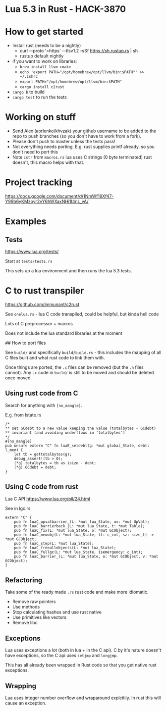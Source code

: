 # Lua 5.3 in Rust - HACK-3870

# How to get started

  * Install rust (needs to be a nightly)
    * curl --proto '=https' --tlsv1.2 -sSf https://sh.rustup.rs | sh
    * rustup default nightly
  * if you want to work on libraries:
    * `brew install llvm cmake`
    * `echo 'export PATH="/opt/homebrew/opt/llvm/bin:$PATH"' >> ~/.zshrc`
    * `export PATH="/opt/homebrew/opt/llvm/bin:$PATH"`
    * `cargo install c2rust`
  * `cargo b` to build
  * `cargo test` to run the tests

# Working on stuff

 * Send Alex (aorlenko/khvzak) your github username to be added to the repo to push branches (so you don't have to work from a fork).
 * Please don't push to master unless the tests pass!
 * Not everything needs porting. E.g. rust supplies printf already, so you don't need to port this
 * Note `cstr` from `macros.rs` lua uses C strings (0 byte terminated) rust doesn't, this macro helps with that.

# Project tracking

  https://docs.google.com/document/d/1NmWf19Xf47-Y99b6yKMzoyr2vY6hWXaxNHi1I4nL_vA/


# Examples

## Tests

https://www.lua.org/tests/

Start at `tests/tests.rs`

This sets up a lua environment and then runs the lua 5.3 tests.

# C to rust transpiler

https://github.com/immunant/c2rust

See `onelua.rs` - lua C code transpiled, could be helpful, but kinda hell code

Lots of C preprocessor + macros

Does not include the lua standard libraries at the moment

## How to port files

See `build/` and specifically `build/build.rs` - this includes the mapping of all C files built and what rust code to link them with.

Once things are ported, the `.c` files can be removed (but the `.h` files cannot). Any `.c` code in `build/` is still to be moved and should be deleted once moved.

## Using rust code from C

Search for anything with `[no_mangle]`.

E.g. from lstate.rs

    /*
    ** set GCdebt to a new value keeping the value (totalbytes + GCdebt)
    ** invariant (and avoiding underflows in 'totalbytes')
    */
    #[no_mangle]
    pub unsafe extern "C" fn luaE_setdebt(g: *mut global_State, debt: l_mem) {
        let tb = gettotalbytes(g);
        debug_assert!(tb > 0);
        (*g).totalbytes = tb as isize - debt;
        (*g).GCdebt = debt;
    }

## Using C code from rust

Lua C API https://www.lua.org/pil/24.html

See in lgc.rs

    extern "C" {
        pub fn luaC_upvalbarrier_(L: *mut lua_State, uv: *mut UpVal);
        pub fn luaC_barrierback_(L: *mut lua_State, t: *mut Table);
        pub fn luaC_fix(L: *mut lua_State, o: *mut GCObject);
        pub fn luaC_newobj(L: *mut lua_State, tt: c_int, sz: size_t) -> *mut GCObject;
        pub fn luaC_step(L: *mut lua_State);
        pub fn luaC_freeallobjects(L: *mut lua_State);
        pub fn luaC_fullgc(L: *mut lua_State, isemergency: c_int);
        pub fn luaC_barrier_(L: *mut lua_State, o: *mut GCObject, v: *mut GCObject);
    }

## Refactoring

Take some of the ready made `.rs` rust code and make more idiomatic.

  * Remove raw pointers
  * Use methods
  * Stop calculating hashes and use rust native
  * Use primitives like vectors
  * Remove libc

## Exceptions

Lua uses exceptions a lot (both in lua + in the C api). C by it's nature doesn't have exceptions, so the C api uses `setjmp` and `longjmp`.

This has all already been wrapped in Rust code so that you get native rust exceptions.

## Wrapping

Lua uses integer number overflow and wraparound explcitily. In rust this will cause an exception.

